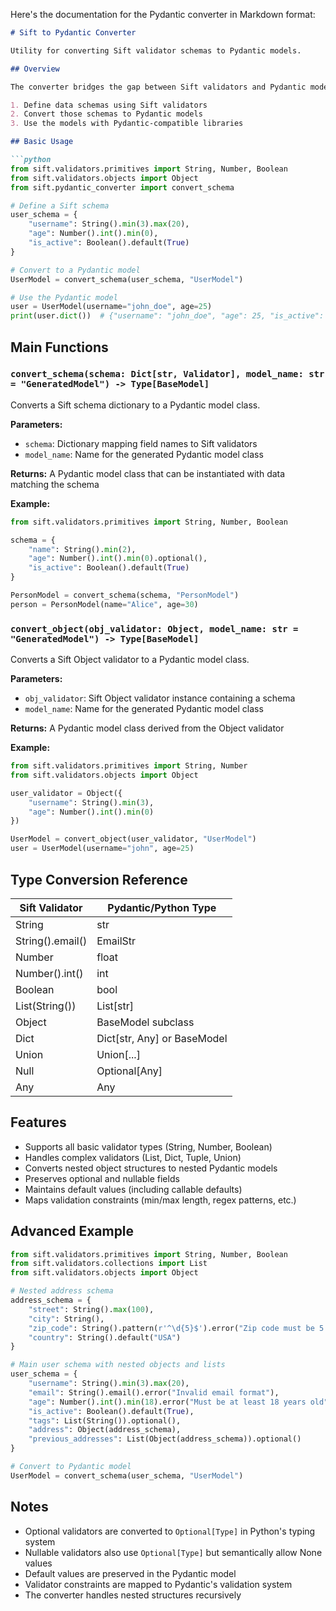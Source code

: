 Here's the documentation for the Pydantic converter in Markdown format:

```markdown
# Sift to Pydantic Converter

Utility for converting Sift validator schemas to Pydantic models.

## Overview

The converter bridges the gap between Sift validators and Pydantic models, allowing you to:

1. Define data schemas using Sift validators
2. Convert those schemas to Pydantic models
3. Use the models with Pydantic-compatible libraries

## Basic Usage

```python
from sift.validators.primitives import String, Number, Boolean
from sift.validators.objects import Object
from sift.pydantic_converter import convert_schema

# Define a Sift schema
user_schema = {
    "username": String().min(3).max(20),
    "age": Number().int().min(0),
    "is_active": Boolean().default(True)
}

# Convert to a Pydantic model
UserModel = convert_schema(user_schema, "UserModel")

# Use the Pydantic model
user = UserModel(username="john_doe", age=25)
print(user.dict())  # {"username": "john_doe", "age": 25, "is_active": True}
```

## Main Functions

### `convert_schema(schema: Dict[str, Validator], model_name: str = "GeneratedModel") -> Type[BaseModel]`

Converts a Sift schema dictionary to a Pydantic model class.

**Parameters:**
- `schema`: Dictionary mapping field names to Sift validators
- `model_name`: Name for the generated Pydantic model class

**Returns:**
A Pydantic model class that can be instantiated with data matching the schema

**Example:**
```python
from sift.validators.primitives import String, Number, Boolean

schema = {
    "name": String().min(2),
    "age": Number().int().min(0).optional(),
    "is_active": Boolean().default(True)
}

PersonModel = convert_schema(schema, "PersonModel")
person = PersonModel(name="Alice", age=30)
```

### `convert_object(obj_validator: Object, model_name: str = "GeneratedModel") -> Type[BaseModel]`

Converts a Sift Object validator to a Pydantic model class.

**Parameters:**
- `obj_validator`: Sift Object validator instance containing a schema
- `model_name`: Name for the generated Pydantic model class

**Returns:**
A Pydantic model class derived from the Object validator

**Example:**
```python
from sift.validators.primitives import String, Number
from sift.validators.objects import Object

user_validator = Object({
    "username": String().min(3),
    "age": Number().int().min(0)
})

UserModel = convert_object(user_validator, "UserModel")
user = UserModel(username="john", age=25)
```

## Type Conversion Reference

| Sift Validator | Pydantic/Python Type |
|----------------|----------------------|
| String         | str                  |
| String().email() | EmailStr           |
| Number         | float                |
| Number().int() | int                  |
| Boolean        | bool                 |
| List(String()) | List[str]            |
| Object         | BaseModel subclass   |
| Dict           | Dict[str, Any] or BaseModel |
| Union          | Union[...]           |
| Null           | Optional[Any]        |
| Any            | Any                  |

## Features

- Supports all basic validator types (String, Number, Boolean)
- Handles complex validators (List, Dict, Tuple, Union)
- Converts nested object structures to nested Pydantic models
- Preserves optional and nullable fields
- Maintains default values (including callable defaults)
- Maps validation constraints (min/max length, regex patterns, etc.)

## Advanced Example

```python
from sift.validators.primitives import String, Number, Boolean
from sift.validators.collections import List
from sift.validators.objects import Object

# Nested address schema
address_schema = {
    "street": String().max(100),
    "city": String(),
    "zip_code": String().pattern(r'^\d{5}$').error("Zip code must be 5 digits"),
    "country": String().default("USA")
}

# Main user schema with nested objects and lists
user_schema = {
    "username": String().min(3).max(20),
    "email": String().email().error("Invalid email format"),
    "age": Number().int().min(18).error("Must be at least 18 years old"),
    "is_active": Boolean().default(True),
    "tags": List(String()).optional(),
    "address": Object(address_schema),
    "previous_addresses": List(Object(address_schema)).optional()
}

# Convert to Pydantic model
UserModel = convert_schema(user_schema, "UserModel")
```

## Notes

- Optional validators are converted to `Optional[Type]` in Python's typing system
- Nullable validators also use `Optional[Type]` but semantically allow None values
- Default values are preserved in the Pydantic model
- Validator constraints are mapped to Pydantic's validation system
- The converter handles nested structures recursively

